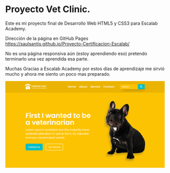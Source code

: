 # Proyecto Vet Clinic.
Este es mi proyecto final de Desarrollo Web HTML5 y CSS3 para Escalab Academy.

Dirección de la página en GitHub Pages https://saulsantis.github.io/Proyecto-Certificacion-Escalab/

No es una página responsiva aún (estoy aprendiendo eso) pretendo terminarlo una vez aprendida esa parte.

Muchas Gracias a Escalab Academy por estos días de aprendizaje me sirvió mucho y ahora me siento un poco mas preparado.

![](images/GitHub-img.png)
